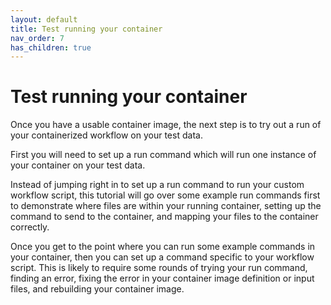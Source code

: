 ```yaml
---
layout: default
title: Test running your container
nav_order: 7
has_children: true
---
```


# Test running your container

Once you have a usable container image, the next step is to try out a run of your containerized workflow on your test data. 

First you will need to set up a run command which will run one instance of your container on your test data.

Instead of jumping right in to set up a run command to run your custom workflow script, this tutorial will go over some example run commands first to demonstrate where files are within your running container, setting up the command to send to the container, and mapping your files to the container correctly.

Once you get to the point where you can run some example commands in your container, then you can set up a command specific to your workflow script. This is likely to require some rounds of trying your run command, finding an error, fixing the error in your container image definition or input files, and rebuilding your container image. 
